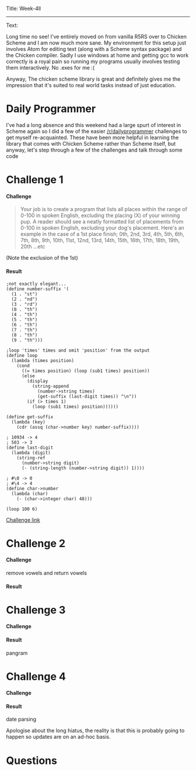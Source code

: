 Title: Week-4ll

----

Text: 

Long time no see!
I've entirely moved on from vanilla R5RS over to Chicken Scheme and I am now much more sane. My environment for this setup just involves Atom for editing text (along with a Scheme syntax package) and the Chicken compiler. Sadly I use windows at home and getting gcc to work correctly is a royal pain so running my programs usually involves testing them interactively. No .exes for me :(

Anyway, The chicken scheme library is great and definitely gives me the impression that it's suited to real world tasks instead of just education.

# Daily Programmer

I've had a long absence and this weekend had a large spurt of interest in Scheme again so I did a few of the easier [/r/dailyprogrammer](http://www.reddit.com/r/dailyprogrammer) challenges to get myself re-acquainted. These have been more helpful in learning the library that comes with Chicken Scheme rather than Scheme itself, but anyway, let's step through a few of the challenges and talk through some code

# Challenge 1

#### Challenge
> Your job is to create a program that lists all places within the range of 0-100 in spoken English, excluding the placing (X) of your winning pup. A reader should see a neatly formatted list of placements from 0-100 in spoken English, excluding your dog's placement.
Here's an example in the case of a 1st place finish;
0th, 2nd, 3rd, 4th, 5th, 6th, 7th, 8th, 9th, 10th, 11st, 12nd, 13rd, 14th, 15th, 16th, 17th, 18th, 19th, 20th ...etc

(Note the exclusion of the 1st)

#### Result

    ;not exactly elegant...
    (define number-suffix '(
      (1 . "st")
      (2 . "nd")
      (3 . "rd")
      (0 . "th")
      (4 . "th")
      (5 . "th")
      (6 . "th")
      (7 . "th")
      (8 . "th")
      (9 . "th")))
    
    ;loop 'times' times and omit 'position' from the output
    (define loop
      (lambda (times position)
        (cond
          ((= times position) (loop (sub1 times) position))
          (else
            (display
              (string-append
                (number->string times)
                (get-suffix (last-digit times)) "\n"))
            (if (> times 1)
              (loop (sub1 times) position))))))
    
    (define get-suffix
      (lambda (key)
        (cdr (assq (char->number key) number-suffix))))
    
    ; 10934 -> 4
    ; 503 -> 3
    (define last-digit
      (lambda (digit)
        (string-ref
          (number->string digit)
          (- (string-length (number->string digit)) 1))))
    
    ; #\0 -> 0
    ; #\4 -> 4
    (define char->number
      (lambda (char)
        (- (char->integer char) 48)))
    
    (loop 100 6)

[Challenge link](https://www.reddit.com/r/dailyprogrammer/comments/4jom3a/20160516_challenge_267_easy_all_the_places_your/)

# Challenge 2

#### Challenge
remove vowels and return vowels

#### Result
# Challenge 3
#### Challenge

#### Result
pangram

# Challenge 4
#### Challenge

#### Result
date parsing

Apologise about the long hiatus, the reality is that this is probably going to happen so updates are on an ad-hoc basis.

# Questions
